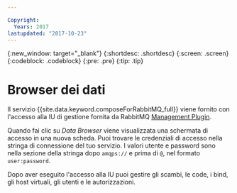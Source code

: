 ```yaml
---

Copyright:
  Years: 2017
lastupdated: "2017-10-23"
---
```


{:new_window: target="_blank"}
{:shortdesc: .shortdesc}
{:screen: .screen}
{:codeblock: .codeblock}
{:pre: .pre}
{:tip: .tip}

# Browser dei dati

Il servizio {{site.data.keyword.composeForRabbitMQ_full}} viene fornito con l'accesso alla IU di gestione fornita da RabbitMQ [Management Plugin](https://www.rabbitmq.com/management.html).

Quando fai clic su _Data Browser_ viene visualizzata una schermata di accesso in una nuova scheda. Puoi trovare le credenziali di accesso nella stringa di connessione del tuo servizio. I valori utente e password sono nella sezione della stringa dopo `amqps://` e prima di `@`, nel formato `user:password`.

Dopo aver eseguito l'accesso alla IU puoi gestire gli scambi, le code, i bind, gli host virtuali, gli utenti e le autorizzazioni. 
